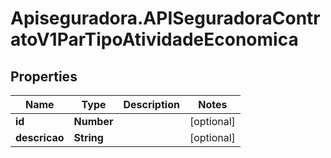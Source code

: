 # Apiseguradora.APISeguradoraContratoV1ParTipoAtividadeEconomica

## Properties
Name | Type | Description | Notes
------------ | ------------- | ------------- | -------------
**id** | **Number** |  | [optional] 
**descricao** | **String** |  | [optional] 


